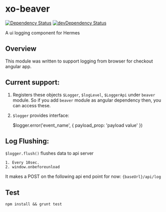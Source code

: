 xo-beaver
===================
[![Dependency Status](http://daviddm-5042.ccg21.dev.paypalcorp.com:1337/xo-component/xo-beaver.svg)](http://daviddm-5042.ccg21.dev.paypalcorp.com:1337/xo-component/xo-beaver)
[![devDependency Status](http://daviddm-5042.ccg21.dev.paypalcorp.com:1337/xo-component/xo-beaver/dev-status.svg)](http://daviddm-5042.ccg21.dev.paypalcorp.com:1337/xo-component/xo-beaver#info=devDependencies)

A ui logging component for Hermes

Overview
---------------------

This module was written to support logging from browser for checkout angular app.

## Current support:

1. Registers these objects `$Logger`, `$logLevel`, `$LoggerApi` under `beaver` module. So if you add `beaver`
module as angular dependency then, you can access these.

2. `$logger` provides interface:

    $logger.error('event_name', {
        payload_prop: 'payload value'
    })


## Log Flushing:

`$logger.flush()` flushes data to api server

    1. Every 10sec.
    2. window.onbeforeunload

It makes a POST on the following api end point for now: `{baseUrl}/api/log`


## Test
 `npm install && grunt test`
